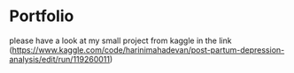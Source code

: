 # Portfolio

please have a look at my small project from kaggle in the link (https://www.kaggle.com/code/harinimahadevan/post-partum-depression-analysis/edit/run/119260011)
